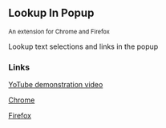 ## Lookup In Popup
<small>An extension for Chrome and Firefox</small>

Lookup text selections and links in the popup
  
  
  ### Links
  [YoTube demonstration video](https://youtu.be/kOOT5MK76UM)

  [Chrome](https://chrome.google.com/webstore/detail/lookup-in-popup/akaefbhdlppmfdecoakjogglbjgacdhm)

  [Firefox](https://addons.mozilla.org/en-US/firefox/addon/lookup-in-popup/)